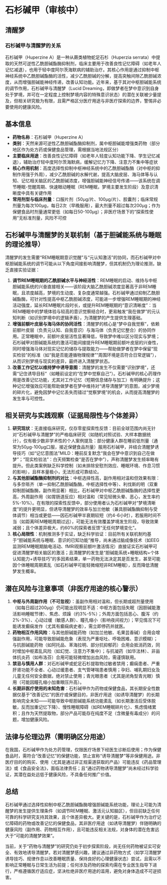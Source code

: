 # 石杉碱甲（审核中）
## 清醒梦
### 石杉碱甲与清醒梦的关系
石杉碱甲（Huperzine A）是一种从蕨类植物蛇足石杉（Huperzia serrata）中提取的天然可逆性乙酰胆碱酯酶抑制剂，临床主要用于改善良性记忆障碍（如老年人记忆减退），也用于轻中度阿尔茨海默病的辅助治疗。其核心作用是通过抑制中枢神经系统中乙酰胆碱酯酶的活性，减少乙酰胆碱的分解，提高突触间隙乙酰胆碱浓度，从而增强胆碱能神经传递，改善认知功能。近年来，基于其对中枢胆碱能系统的调节作用，石杉碱甲与清醒梦（Lucid Dreaming，即做梦者在梦中意识到自身处于梦境，并可在一定程度上控制梦境内容的特殊意识状态）的潜在关联被少量提及，但相关研究极为有限，且需严格区分医疗用途与非医疗探索的边界，警惕非必要使用的健康风险。

## 基本信息
- **药物名称**：石杉碱甲（Huperzine A）
- **类别**：天然来源可逆性乙酰胆碱酯酶抑制剂，属中枢胆碱能增强类药物（部分地区作为处方药或保健食品管理，需根据当地法规区分）
- **主要临床用途**：改善良性记忆障碍（如老年人轻度认知功能下降、学生记忆减退），辅助治疗轻中度阿尔茨海默病，缓解记忆力下降、注意力不集中等症状
- **核心作用机制**：高度选择性抑制中枢神经系统中的乙酰胆碱酯酶（对中枢的抑制作用强于外周），减少乙酰胆碱的水解代谢，提高大脑皮层、海马体等与认知、记忆相关脑区的乙酰胆碱浓度，增强胆碱能神经信号传递——该系统在调节睡眠-觉醒周期、快速眼动睡眠（REM睡眠，梦境主要发生阶段）及意识清晰度中具有关键作用
- **常用剂型与临床剂量**：口服片剂（50μg/片、100μg/片）、胶囊剂；临床常规剂量为每次100μg，每日2次（早晚服用），最大剂量不超过每次200μg；作为保健食品时剂量通常更低（如每日50-100μg）；非医疗场景下的“探索性使用”无标准剂量，风险不可控

## 石杉碱甲与清醒梦的关联机制（基于胆碱能系统与睡眠的理论推导）
清醒梦的发生需要“REM睡眠期意识觉醒”与“元认知激活”的协同，而石杉碱甲对中枢胆碱能系统的调节可能从以下角度间接影响清醒梦，但其机制仍为理论推测，缺乏直接实验证据：
1. **调节REM睡眠期的乙酰胆碱水平与神经活性**：REM睡眠的启动、维持与中枢胆碱能系统的兴奋直接相关——该阶段大脑乙酰胆碱浓度显著高于非REM睡眠，且浓度越高，梦境的生动度、复杂度通常越强。石杉碱甲通过抑制乙酰胆碱酯酶，可针对性提高中枢乙酰胆碱浓度，可能进一步增强REM睡眠期的神经活动强度，延长REM睡眠片段时长，或提升REM睡眠期的“意识清晰度”：当REM睡眠中的梦境体验与较高的意识觉察结合时，更易触发“我在做梦”的元认知判断（如识别梦境中的逻辑矛盾），为清醒梦的产生提供生理基础。
2. **增强前额叶皮层与海马体的协同活性**：清醒梦的核心是“梦中自我觉察”，依赖前额叶皮层（负责元认知、自我意识）与海马体（负责记忆整合）的协同作用。正常睡眠中，前额叶皮层活性显著降低，导致梦中难以区分现实与梦境；石杉碱甲对胆碱能系统的激活可能间接提升REM睡眠期前额叶皮层的兴奋性，同时增强海马体对现实记忆的储存与提取能力——帮助做梦者在梦中保留“现实检验”的标准（如“我是否能遵循物理规律”“周围环境是否符合日常逻辑”），从而识别梦境与现实的差异，最终进入清醒梦状态。
3. **改善工作记忆以维持梦中诱导意图**：清醒梦的发生不仅需要“识别梦境”，还需“记住诱导目标”（如睡前设定的“在梦中觉察自己”）。石杉碱甲的核心药理作用是改善记忆功能，尤其对工作记忆（短期信息储存与加工）有明确提升；这种记忆增强效应可能帮助做梦者在梦中维持对“诱导清醒梦”的意图，减少梦境的碎片化，避免因梦中记忆丢失而错过“觉察梦境”的机会，从而提高清醒梦的发生率与可控性。

## 相关研究与实践观察（证据局限性与个体差异）
1. **研究现状**：无直接临床研究，仅存零星探索性反馈：目前全球范围内尚无针对“石杉碱甲与清醒梦”的严格临床研究（如随机对照试验、大样本数据统计），仅有极少数非学术性的个人案例提及：部分健康人群在睡前低剂量（通常为50μg-100μg口服，接近保健食品剂量）服用石杉碱甲，并结合清醒梦诱导技巧（如“记忆意图法”MILD：睡前反复默念“我会在梦中意识到自己在做梦”；“现实检验法”：白天频繁检查“是否在梦中”），声称清醒梦发生频率略有提升。但此类案例缺乏科学控制（如未排除安慰剂效应、睡眠环境、作息习惯的影响），且样本量极小，无法形成可靠结论。
2. **与其他胆碱酯酶抑制剂的对比**：中枢选择性高，副作用相对温和但效果有限：与多奈哌齐（单一抑制乙酰胆碱酯酶，中枢选择性中等）、利伐斯的明（双重抑制胆碱酯酶，副作用显著）相比，石杉碱甲对中枢乙酰胆碱酯酶的选择性更高，外周副作用（如胃肠道反应）相对温和（常见轻微头晕、恶心，发生率约5%-10%）。在有限的探索性反馈中，部分使用者认为石杉碱甲对“梦境清晰度”的提升更明显，但诱导清醒梦的效率与加兰他敏（兼具胆碱酯酶抑制与受体调节）相当或更低——因石杉碱甲半衰期较短（约4-6小时），若服用时间不当（如距离REM睡眠周期过远），可能无法有效覆盖梦境发生阶段，导致效果减弱；且个体差异极大，约60%的探索者反馈“无任何梦境变化”。
3. **核心局限性**：机制推测多于实证，缺乏科学验证：目前所有关联机制均基于“胆碱能系统与睡眠、意识的已知功能”推导，尚未通过脑成像技术（如EEG监测REM睡眠期脑电活动、fMRI观察前额叶激活情况）直接证实石杉碱甲可促进清醒梦相关脑区的激活；且清醒梦的发生是“胆碱能系统+睡眠结构+个体认知能力+诱导技巧”的多因素结果，单一药物无法决定其是否发生，甚至可能因个体睡眠周期紊乱（如石杉碱甲可能轻微缩短非REM睡眠），反而降低清醒梦发生概率。

## 潜在风险与注意事项（非医疗用途的核心警示）
1. **中枢与外周副作用（不可忽视）**：虽副作用相对温和，但长期或超剂量使用（如每日超过200μg）仍可能出现明显不适：中枢方面包括失眠（因胆碱能激活影响睡眠节律）、焦虑、烦躁（约3%-5%）；外周方面包括恶心、腹泻（约2%-3%）、心动过缓（敏感人群）、瞳孔缩小（影响夜间视力）；罕见情况下可能诱发癫痫发作（尤其有癫痫病史者），需立即停药并就医。
2. **药物相互作用风险**：与其他胆碱能药物（如加兰他敏、毛果芸香碱）合用会增强副作用，可能导致胆碱能危象（表现为严重呕吐、呼吸困难、意识模糊）；与抗胆碱能药物（如阿托品、苯海拉明、部分抗抑郁药）合用会抵消药效，同时增加中枢紊乱风险（如幻觉、注意力不集中）；与抗凝药（如华法林）、非甾体抗炎药（如布洛芬）合用可能轻微增加出血风险，需谨慎联用。
3. **禁忌与慎用人群**：对石杉碱甲或蛇足石杉提取物过敏者禁用；癫痫患者、严重肝肾功能不全者、心动过缓患者、支气管哮喘患者慎用；孕妇、哺乳期妇女及儿童无任何安全数据，绝对禁止使用；青光眼患者（尤其是闭角型青光眼）慎用（可能因瞳孔缩小加重眼压升高）。
4. **长期非医疗使用的未知危害**：石杉碱甲作为药物或保健食品，其长期安全性数据仅基于“改善记忆”的医疗或保健目的，非医疗用途（如诱导清醒梦）的长期影响完全未知——可能导致中枢胆碱能系统功能紊乱（如长期激活后受体脱敏，反而加重记忆下降）、慢性睡眠障碍（如REM睡眠碎片化）、焦虑情绪累积；且作为天然提取物，部分产品可能存在纯度不足（含微量有毒成分）的问题，增加健康风险。

## 法律与伦理边界（需明确区分用途）
在我国，石杉碱甲作为处方药管理，仅限医疗场景下经医生诊断后使用；作为保健食品时，需符合“改善记忆”的保健功能，禁止宣称“诱导清醒梦”等非保健用途。非医疗目的的购买、使用（尤其是通过非正规渠道获取的产品）可能违反《药品管理法》或《食品安全法》，面临法律责任；且“通过药物诱导清醒梦”尚未经过科学验证，其潜在益处远低于健康风险，不具备任何推广价值。

## 总结
石杉碱甲通过选择性抑制中枢乙酰胆碱酯酶增强胆碱能系统功能，理论上可能为清醒梦的发生提供生理条件（如调节REM睡眠、激活元认知脑区），但目前缺乏任何可靠的科学研究支持其效果，且个体差异极大。更关键的是，石杉碱甲作为治疗记忆障碍的药物或改善记忆的保健食品，其非医疗用途（如诱导清醒梦）伴随明确的健康风险（副作用、药物相互作用），且可能违反相关法规，对身体的潜在危害远大于“可能的清醒梦效果”。

当前，关于“药物与清醒梦”的研究仍处于初步探索阶段，尚无任何药物被证实可安全、有效地诱导清醒梦。若对清醒梦感兴趣，建议通过非药物方式（如学习清醒梦诱导技巧、规律作息以改善睡眠质量、保持良好的心理健康状态）尝试，且需以不影响正常睡眠与日常生活为前提；任何涉及药物的探索均需在专业医生指导下进行，严格遵循医疗适应症，坚决杜绝非医疗用途的滥用，避免对身体造成不可逆损害。